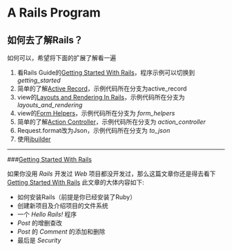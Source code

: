 A Rails Program
===============

如何去了解Rails？
----------------
如何可以，希望将下面的扩展了解看一遍

1. 看Rails Guide的[Getting Started With Rails][]，程序示例可以切换到 *getting\_started*
2. 简单的了解[Active Record][]，示例代码所在分支为active\_record
3. view的[Layouts and Rendering In Rails][]，示例代码所在分支为 *layouts_and_rendering*
4. view的[Form Helpers]，示例代码所在分支为 *form_helpers*
5. 简单的了解[Action Controller]，示例代码所在分支为 *action_controller*
6. Request.format改为Json，示例代码所在分支为 *to_json*
7. 使用[jbuilder][]

  [Getting Started With Rails]: http://guides.rubyonrails.org/getting_started.html
  [Active Record]: http://guides.rubyonrails.org/active_record_basics.html
  [Layouts and Rendering in Rails]: http://guides.rubyonrails.org/layouts_and_rendering.html
  [Form Helpers]: http://guides.rubyonrails.org/form_helpers.html
  [Action Controller]: http://guides.rubyonrails.org/action_controller_overview.html
  [jbuilder]: https://github.com/rails/jbuilder

******

###[Getting Started With Rails][]

如果你没用 *Rails* 开发过 *Web* 项目都没开发过，那么这篇文章你还是得去看下[Getting Started With Rails][]
此文章的大体内容如下:
* 如何安装Rails（前提是你已经安装了Ruby）
* 创建新项目及介绍项目的文件系统
* 一个 *Hello Rails!* 程序
* *Post* 的增删查改
* *Post* 的 *Comment* 的添加和删除
* 最后是 *Security*
